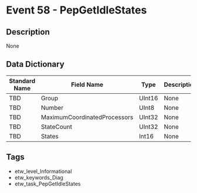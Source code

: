 # Event 58 - PepGetIdleStates

## Description
None

## Data Dictionary
|Standard Name|Field Name|Type|Description|Sample Value|
|---|---|---|---|---|
|TBD|Group|UInt16|None|`None`|
|TBD|Number|UInt8|None|`None`|
|TBD|MaximumCoordinatedProcessors|UInt32|None|`None`|
|TBD|StateCount|UInt32|None|`None`|
|TBD|States|Int16|None|`None`|

## Tags
* etw_level_Informational
* etw_keywords_Diag
* etw_task_PepGetIdleStates